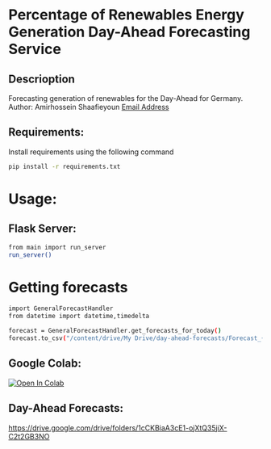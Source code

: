 # Percentage of Renewables Energy Generation Day-Ahead Forecasting Service 
## Descrioption
Forecasting generation of renewables for the Day-Ahead for Germany.
Author: Amirhossein Shaafieyoun [Email Address](amirhoseinshafieyoun@gmail.com)

## Requirements:
Install requirements using the following command
```bash
pip install -r requirements.txt
```


# Usage:

## Flask Server:
```bash
from main import run_server
run_server()
```

# Getting forecasts
```bash
import GeneralForecastHandler
from datetime import datetime,timedelta

forecast = GeneralForecastHandler.get_forecasts_for_today()
forecast.to_csv("/content/drive/My Drive/day-ahead-forecasts/Forecast_{}_AT-{}.csv".format((datetime.today() + timedelta(days=1)).strftime('%Y-%m-%d'),datetime.today().strftime("%Y-%m-%d %H:%M:%S")), columns=forecast.columns)
```

## Google Colab:
[![Open In Colab](https://colab.research.google.com/assets/colab-badge.svg)](https://colab.research.google.com/drive/1r8YfXX_WGrFXnIG-pOuqVZ0Ch4o4X6n2)


## Day-Ahead Forecasts: 
https://drive.google.com/drive/folders/1cCKBiaA3cE1-ojXtQ35jiX-C2t2GB3NO
